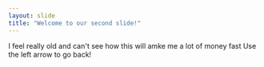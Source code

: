 ```yaml
---
layout: slide
title: "Welcome to our second slide!"
---
```

I feel really old and can't see how this will amke me a lot of money fast
Use the left arrow to go back!
